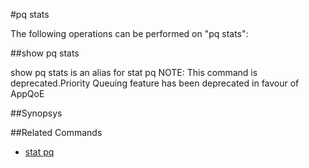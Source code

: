 #pq stats

The following operations can be performed on "pq stats":


##show pq stats

show pq stats is an alias for stat pq NOTE: This command is deprecated.Priority Queuing feature has been deprecated in favour of AppQoE


##Synopsys




##Related Commands

<ul><li><a href="../../..//">stat pq</a></li></ul>



